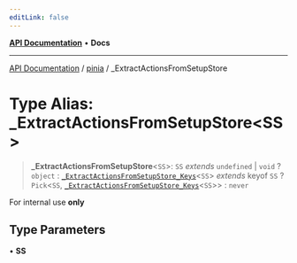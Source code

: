```yaml
---
editLink: false
---
```


[**API Documentation**](../../index.md) • **Docs**

***

[API Documentation](../../index.md) / [pinia](../index.md) / \_ExtractActionsFromSetupStore

# Type Alias: \_ExtractActionsFromSetupStore\<SS\>

> **\_ExtractActionsFromSetupStore**\<`SS`\>: `SS` *extends* `undefined` \| `void` ? `object` : [`_ExtractActionsFromSetupStore_Keys`](ExtractActionsFromSetupStore_Keys.md)\<`SS`\> *extends* keyof `SS` ? `Pick`\<`SS`, [`_ExtractActionsFromSetupStore_Keys`](ExtractActionsFromSetupStore_Keys.md)\<`SS`\>\> : `never`

For internal use **only**

## Type Parameters

• **SS**
